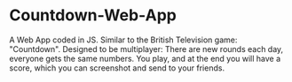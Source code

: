 # Countdown-Web-App
A Web App coded in JS. Similar to the British Television game: "Countdown". Designed to be multiplayer: There are new rounds each day, everyone gets the same numbers. You play, and at the end you will have a score, which you can screenshot and send to your friends.